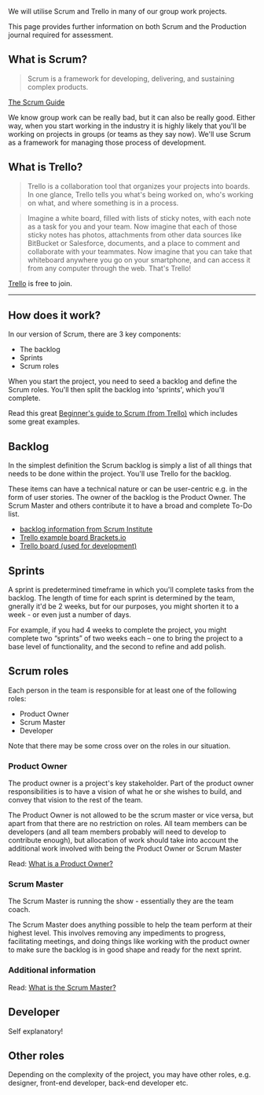 We will utilise Scrum and Trello in many of our group work projects. 

This page provides further information on both Scrum and the Production journal required for assessment. 

## What is Scrum?

> Scrum is a framework for developing, delivering, and sustaining complex products. 

[The Scrum Guide](https://www.scrumguides.org/scrum-guide.html)

We know group work can be really bad, but it can also be really good. Either way, when you start working in the industry it is highly likely that you'll be working on projects in groups (or teams as they say now). We'll use Scrum as a framework for managing those process of development. 


## What is Trello?

> Trello is a collaboration tool that organizes your projects into boards. In one glance, Trello tells you what's being worked on, who's working on what, and where something is in a process.

> Imagine a white board, filled with lists of sticky notes, with each note as a task for you and your team. Now imagine that each of those sticky notes has photos, attachments from other data sources like BitBucket or Salesforce, documents, and a place to comment and collaborate with your teammates. Now imagine that you can take that whiteboard anywhere you go on your smartphone, and can access it from any computer through the web. That's Trello!

[Trello](https://trello.com/en) is free to join. 

<hr>

## How does it work?
In our version of Scrum, there are 3 key components:

*   The backlog
*   Sprints
*   Scrum roles

When you start the project, you need to seed a backlog and define the Scrum roles. You'll then split the backlog into 'sprints', which you'll complete. 


Read this great [Beginner's guide to Scrum (from Trello)](https://blog.trello.com/beginners-guide-scrum-and-agile-project-management) which includes some great examples. 


## Backlog

In the simplest definition the Scrum backlog is simply a list of all things that needs to be done within the project. You'll use Trello for the backlog. 

These items can have a technical nature or can be user-centric e.g. in the form of user stories. The owner of the  backlog is the Product Owner. The Scrum Master and others contribute it to have a broad and complete To-Do list.


*   [backlog information from Scrum Institute](https://www.scrum-institute.org/The_Scrum_Product_Backlog.php)
*   [Trello example board Brackets.io](https://trello.com/b/ultdy0tY/template-scrum-with-trello)
*   [Trello board (used for development)](https://trello.com/b/LCDud1Nd/brackets)

## Sprints

A sprint is predetermined timeframe in which you'll complete tasks from the backlog. The length of time for each sprint is determined by the team, gnerally it'd be 2 weeks, but for our purposes, you might shorten it to a week - or even just a number of days. 

For example, if you had 4 weeks to complete the project, you might complete two “sprints” of two weeks each – one to bring the project to a base level of functionality, and the second to refine and add polish.

## Scrum roles
Each person in the team is responsible for at least one of the following roles:

*   Product Owner
*   Scrum Master
*   Developer 

Note that there may be some cross over on the roles in our situation. 

### Product Owner

The product owner is a project's key stakeholder. Part of the product owner responsibilities is to have a vision of what he or she wishes to build, and convey that vision to the rest of the team.

The Product Owner is not allowed to be the scrum master or vice versa, but apart from that there are no restriction on roles. All team members can be developers (and all team members probably will need to develop to contribute enough), but allocation of work should take into account the additional work involved with being the Product Owner or Scrum Master

Read: [What is a Product Owner?](https://www.scrum.org/resources/what-is-a-product-owner)

### Scrum Master

The Scrum Master is running the show - essentially they are the team coach.

The Scrum Master does anything possible to help the team perform at their highest level. This involves removing any impediments to progress, facilitating meetings, and doing things like working with the product owner to make sure the backlog is in good shape and ready for the next sprint. 

### Additional information 

Read: [What is the Scrum Master?](https://www.mountaingoatsoftware.com/agile/scrum/roles/scrummaster)

## Developer

Self explanatory!

## Other roles
Depending on the complexity of the project, you may have other roles, e.g. designer, front-end developer, back-end developer etc.






